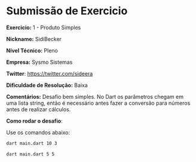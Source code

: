 # Submissão de Exercicio

**Exercicio:** 1 - Produto Simples

**Nickname:** SidiBecker

**Nível Técnico:** Pleno

**Empresa:** Sysmo Sistemas

**Twitter**: https://twitter.com/sideera

**Dificuldade de Resolução:** Baixa

**Comentários:** Desafio bem simples. No Dart os parâmetros chegam em uma lista string, então é necessário antes fazer a conversão para números antes de realizar cálculos.

**Como rodar o desafio**: 

Use os comandos abaixo: 
```bash
dart main.dart 10 3
```
```bash
dart main.dart 5 5
```